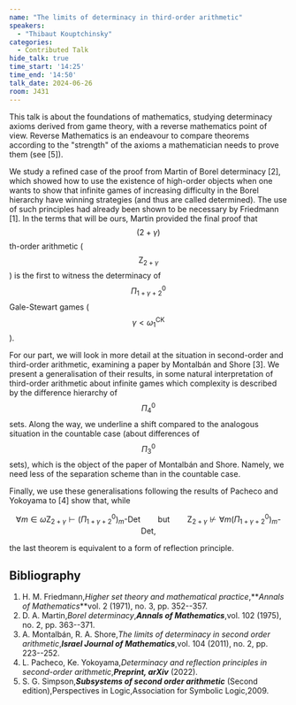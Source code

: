 ```yaml
---
name: "The limits of determinacy in third-order arithmetic"
speakers:
  - "Thibaut Kouptchinsky"
categories:
  - Contributed Talk
hide_talk: true
time_start: '14:25'
time_end: '14:50'
talk_date: 2024-06-26
room: J431
---
```





This talk is about the foundations of mathematics, studying
determinacy axioms derived from game theory, with a reverse mathematics
point of view. Reverse Mathematics is an endeavour to compare theorems according to the "strength" of the axioms a mathematician needs to prove them (see [5]). 

We study a refined case of the proof from Martin of Borel determinacy [2], which showed how to use the existence of high-order objects when one wants to show that infinite games of increasing difficulty in the Borel hierarchy have winning strategies (and thus are called determined). The use of such principles had already been shown to be necessary by Friedmann [1]. In the terms that will be ours, Martin provided the final proof that $$(2+\gamma)$$th-order arithmetic ($$\mathsf{Z}_{2+\gamma}$$) is the first to witness the determinacy of $$\Pi^0_{1+\gamma+2}$$ Gale-Stewart games ($$\gamma < \omega_1^{\mathsf{CK}}$$).

For our part, we will look in more detail at the situation in second-order and
third-order arithmetic, examining a paper by
Montalbán and Shore [3]. We present a generalisation of their results, in some natural interpretation of third-order
arithmetic about infinite games which complexity is described by the difference hierarchy of $$\Pi^0_4$$ sets. Along the way, we
underline a shift compared to the analogous situation in the countable
case (about differences of $$\Pi^0_3$$ sets), which is the object of the
paper of Montalbán and Shore. Namely, we need less of the separation
scheme than in the countable case.

Finally, we use these generalisations following the results of Pacheco and Yokoyama to [4] show that, while

$$
    \forall m \in \omega  \mathsf{Z}_{2+\gamma} \vdash (\Pi^0_{1+\gamma+2})_m\text{-}\mathsf{Det} \qquad \text{but} \qquad 
    \mathsf{Z}_{2+\gamma} \not\vdash \forall m  (\Pi^0_{1+\gamma+2})_m\text{-}\mathsf{Det},
$$

the last theorem is equivalent to a form of reflection principle.

## Bibliography









1. H. M. Friedmann,_Higher set theory and mathematical practice_,**_Annals of Mathematics_**vol. 2 (1971), no. 3, pp. 352--357.
2. D. A. Martin,_Borel determinacy_,**_Annals of Mathematics_**,vol. 102 (1975), no. 2, pp. 363--371.
3. A. Montalbán, R. A. Shore,_The limits of determinacy in second order arithmetic_,**_Israel Journal of Mathematics_**,vol. 104 (2011), no. 2, pp. 223--252.
4. L. Pacheco, Ke. Yokoyama,_Determinacy and reflection principles in second-order arithmetic_,**_Preprint, arXiv_** (2022).
5. S. G. Simpson,**_Subsystems of second order arithmetic_** (Second edition),Perspectives in Logic,Association for Symbolic Logic,2009.






